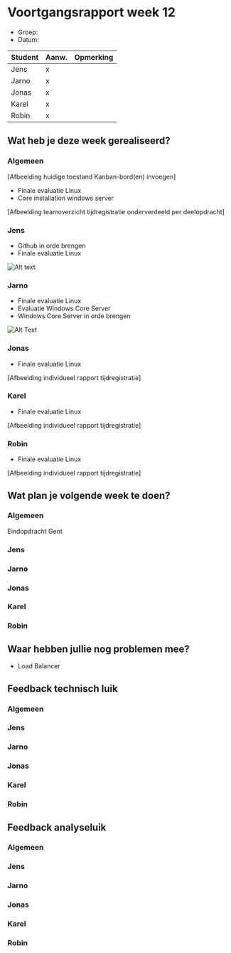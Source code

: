 # Voortgangsrapport week 12

* Groep:
* Datum:

| Student  | Aanw. | Opmerking |
| :---     | :---  | :---      |
| Jens |   x    |           |
| Jarno |   x    |           |
| Jonas |    x   |           |
| Karel |     x  |           |
| Robin |      x |           |

## Wat heb je deze week gerealiseerd?

### Algemeen

[Afbeelding huidige toestand Kanban-bord(en) invoegen]

* Finale evaluatie Linux
* Core installation windows server

[Afbeelding teamoverzicht tijdregistratie onderverdeeld per deelopdracht]

### Jens

* Github in orde brengen
* Finale evaluatie Linux

![Alt text](http://i.imgur.com/VQYA6Oy.png)

### Jarno

* Finale evaluatie Linux
* Evaluatie Windows Core Server
* Windows Core Server in orde brengen

![Alt Text](http://i.imgur.com/HRsWxFp.png)

### Jonas

* Finale evaluatie Linux

[Afbeelding individueel rapport tijdregistratie]

### Karel

* Finale evaluatie Linux

[Afbeelding individueel rapport tijdregistratie]

### Robin

* Finale evaluatie Linux

[Afbeelding individueel rapport tijdregistratie]


## Wat plan je volgende week te doen?

### Algemeen

Eindopdracht Gent

### Jens
### Jarno
### Jonas
### Karel
### Robin


## Waar hebben jullie nog problemen mee?

* Load Balancer

## Feedback technisch luik

### Algemeen

### Jens
### Jarno
### Jonas
### Karel
### Robin

## Feedback analyseluik

### Algemeen

### Jens
### Jarno
### Jonas
### Karel
### Robin

